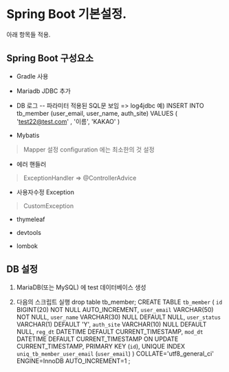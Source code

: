 # Spring Boot 기본설정.
아래 항목들 적용.


## Spring Boot 구성요소

- Gradle 사용

- Mariadb JDBC 추가

- DB 로그
-- 파라미터 적용된 SQL문 보임 => log4jdbc
	예) INSERT INTO tb_member (user_email, user_name, auth_site) VALUES ( 'test22@test.com' , '이름', 'KAKAO' ) 

- Mybatis
> Mapper 설정
> configuration 에는 최소한의 것 설정

- 에러 핸들러
> ExceptionHandler => @ControllerAdvice

- 사용자수정 Exception
> CustomException

- thymeleaf

- devtools

- lombok


## DB 설정
1. MariaDB(또는 MySQL) 에 test 데이터베이스 생성

2. 다음의 스크립트 실행
drop table tb_member;
CREATE TABLE `tb_member` (
	`id` BIGINT(20) NOT NULL AUTO_INCREMENT,
	`user_email` VARCHAR(50) NOT NULL,
	`user_name` VARCHAR(30) NULL DEFAULT NULL,
	`user_status` VARCHAR(1) DEFAULT 'Y',
	`auth_site` VARCHAR(10) NULL DEFAULT NULL,
	`reg_dt` DATETIME DEFAULT CURRENT_TIMESTAMP,
	`mod_dt` DATETIME DEFAULT CURRENT_TIMESTAMP ON UPDATE CURRENT_TIMESTAMP,
PRIMARY KEY (`id`),
UNIQUE INDEX `uniq_tb_member_user_email` (`user_email`)
)
COLLATE='utf8_general_ci'
ENGINE=InnoDB
AUTO_INCREMENT=1
;
